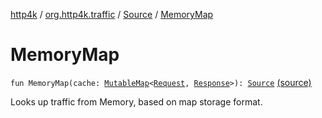 [http4k](../../index.md) / [org.http4k.traffic](../index.md) / [Source](index.md) / [MemoryMap](./-memory-map.md)

# MemoryMap

`fun MemoryMap(cache: `[`MutableMap`](https://kotlinlang.org/api/latest/jvm/stdlib/kotlin.collections/-mutable-map/index.html)`<`[`Request`](../../org.http4k.core/-request/index.md)`, `[`Response`](../../org.http4k.core/-response/index.md)`>): `[`Source`](index.md) [(source)](https://github.com/http4k/http4k/blob/master/http4k-core/src/main/kotlin/org/http4k/traffic/Source.kt#L28)

Looks up traffic from Memory, based on map storage format.

